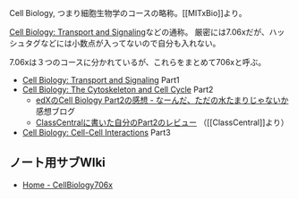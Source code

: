 Cell Biology, つまり細胞生物学のコースの略称。[[MITxBio]]より。

[Cell Biology: Transport and Signaling](https://www.edx.org/course/cell-biology-transport)などの通称。 厳密には7.06xだが、ハッシュタグなどには小数点が入ってないので自分も入れない。

7.06xは３つのコースに分かれているが、これらをまとめて706xと呼ぶ。

- [Cell Biology: Transport and Signaling](https://www.edx.org/course/cell-biology-transport) Part1
- [Cell Biology: The Cytoskeleton and Cell Cycle](https://www.edx.org/course/cell-biology-2) Part2
   - [edXのCell Biology Part2の感想 - なーんだ、ただの水たまりじゃないか](https://karino2.github.io/2022/05/19/cell_biology_part2_finish.html) 感想ブログ
  - [ClassCentralに書いた自分のPart2のレビュー](https://www.classcentral.com/course/cell-biology-2-22832?review-id=196149) （[[ClassCentral]]より）
- [Cell Biology: Cell-Cell Interactions](https://www.edx.org/course/cell-biology-3) Part3

## ノート用サブWIki

- [Home - CellBiology706x](https://karino2.github.io/SubWiki/CellBiology706x/Home)
